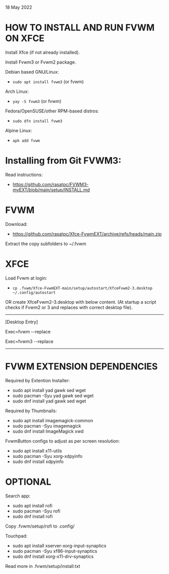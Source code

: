 18 May 2022
# HOW TO INSTALL AND RUN FVWM ON XFCE

Install Xfce (if not already installed).

Install Fvwm3 or Fvwm2 package.

Debian based GNU/Linux:
* `sudo apt install fvwm3` (or fvwm)

Arch Linux:
* `yay -S fvwm3` (or fvwm)

Fedora/OpenSUSE/other RPM-based distros:
* `sudo dfn install fvwm3`

Alpine Linux:
* `apk add fvwm`

# Installing from Git FVWM3:

Read instructions:
* https://github.com/rasatpc/FVWM3-myEXT/blob/main/setup/INSTALL.md

FVWM
====

Download:
* https://github.com/rasatpc/Xfce-FvwmEXT/archive/refs/heads/main.zip

Extract the copy subfolders to ~/.fvwm

XFCE
====

Load Fvwm at login:
* `cp .fvwm/Xfce-FvwmEXT-main/setup/autostart/XfceFvwm2-3.desktop ~/.config/autostart`

OR create XfceFvwm2-3.desktop with below content. (At startup a script checks if Fvwm2 or 3 and replaces with correct desktop file).

---------

[Desktop Entry]

Exec=fvwm --replace

Exec=fvwm3 --replace

-------


# FVWM EXTENSION DEPENDENCIES

Required by Extention Installer:
* sudo apt install yad gawk sed wget
* sudo pacman -Syu yad gawk sed wget
* sudo dnf install yad gawk sed wget

Required by Thumbnails:
* sudo apt install imagemagick-common
* sudo pacman -Syu imagemagick
* sudo dnf install ImageMagick xwd

FvwmButton configs to adjust as per screen resolution:
* sudo apt install x11-utils
* sudo pacman -Syu xorg-xdpyinfo
* sudo dnf install xdpyinfo

# OPTIONAL

Search app:
* sudo apt install rofi
* sudo pacman -Syu rofi
* sudo dnf install rofi

Copy .fvwm/setup/rofi to .config/

Touchpad:
* sudo apt install xserver-xorg-input-synaptics
* sudo pacman -Syu xf86-input-synaptics
* sudo dnf install xorg-x11-drv-synaptics

Read more in .fvwm/setup/install.txt
